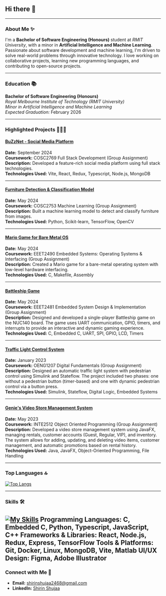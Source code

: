 

## Hi there 👋

---

### About Me ✨

I'm a **Bachelor of Software Engineering (Honours)** student at *RMIT University*, with a minor in **Artificial Intelligence and Machine Learning**. Passionate about software development and machine learning, I'm driven to solve real-world problems through innovative technology. I love working on collaborative projects, learning new programming languages, and contributing to open-source projects.

---

### Education 📚

**Bachelor of Software Engineering (Honours)**  
*Royal Melbourne Institute of Technology (RMIT University)*  
*Minor in Artificial Intelligence and Machine Learning*  
*Expected Graduation:* February 2026

---

### Highlighted Projects 👩🏻‍🎓

#### [BuZzNet - Social Media Platform](https://github.com/shirin44/COSC2769_Full_Stack_Development_Group_Assignment)  
**Date:** September 2024  
**Coursework:** COSC2769 Full Stack Development (Group Assignment)  
**Description:** Developed a feature-rich social media platform using full stack technologies.  
**Technologies Used:** Vite, React, Redux, Typescript, Node.js, MongoDB

---

#### [Furniture Detection & Classification Model](https://github.com/shirin44/COSC2753-Machine-Learning--Group-Assignment-Furniture-Classification-Model-)  
**Date:** May 2024  
**Coursework:** COSC2753 Machine Learning (Group Assignment)  
**Description:** Built a machine learning model to detect and classify furniture from images.  
**Technologies Used:** Python, Scikit-learn, TensorFlow, OpenCV

---

#### [Mario Game for Bare Metal OS](https://github.com/shirin44/EEET2490-Embedded-Systems-Operating-Systems-Interfacing-Group-Assignment-Mario-game)  
**Date:** May 2024  
**Coursework:** EEET2490 Embedded Systems: Operating Systems & Interfacing (Group Assignment)  
**Description:** Created a Mario game for a bare-metal operating system with low-level hardware interfacing.  
**Technologies Used:** C, Makefile, Assembly

---

#### [Battleship Game](https://github.com/shirin44/EEET2481-Embedded-System-Design-and-Implementation-Battleship-game)  
**Date:** May 2024  
**Coursework:** EEET2481 Embedded System Design & Implementation (Group Assignment)  
**Description:** Designed and developed a single-player Battleship game on the NUC140 board. The game uses UART communication, GPIO, timers, and interrupts to provide an interactive and dynamic gaming experience.  
**Technologies Used:** C, Embedded C, UART, SPI, GPIO, LCD, Timers

---

#### [Traffic Light Control System](https://github.com/shirin44/OENG1207-Digital-Fundamentals-Traffic-light-project)  
**Date:** January 2023  
**Coursework:** OENG1207 Digital Fundamentals (Group Assignment)  
**Description:** Designed an automatic traffic light system with pedestrian control using Simulink and Stateflow. The project included two phases: one without a pedestrian button (timer-based) and one with dynamic pedestrian control via a button press.  
**Technologies Used:** Simulink, Stateflow, Digital Logic, Embedded Systems

---

#### [Genie's Video Store Management System](https://github.com/shirin44/INTE2512-Object-Oriented-Programming-Final-Project)  
**Date:** May 2023  
**Coursework:** INTE2512 Object Oriented Programming (Group Assignment)  
**Description:** Developed a video store management system using JavaFX, managing rentals, customer accounts (Guest, Regular, VIP), and inventory. The system allows for adding, updating, and deleting video items, customer management, and automatic promotions based on rental history.  
**Technologies Used:** Java, JavaFX, Object-Oriented Programming, File Handling

---

### Top Languages 🔝  
[![Top Langs](https://github-readme-stats.vercel.app/api/top-langs/?username=shirin44&layout=compact&theme=radical)](https://github.com/anuraghazra/github-readme-stats)

---

### Skills 🛠️  
[![My Skills](https://skillicons.dev/icons?i=react,nodejs,mongodb,redux,git,docker,linux,tensorflow,opencv,vite,assembly,matlab)](https://skillicons.dev)
Programming Languages: C, Embedded C, Python, Typescript, JavaScript, C++
Frameworks & Libraries: React, Node.js, Redux, Express, TensorFlow
Tools & Platforms: Git, Docker, Linux, MongoDB, Vite, Matlab
UI/UX Design: Figma, Adobe Illustrator
---

### Connect with Me 🤝

- **Email:** shirinshujaa2468@gmail.com  
- **LinkedIn:** [Shirin Shujaa](https://www.linkedin.com/in/shirin-shujaa/)

